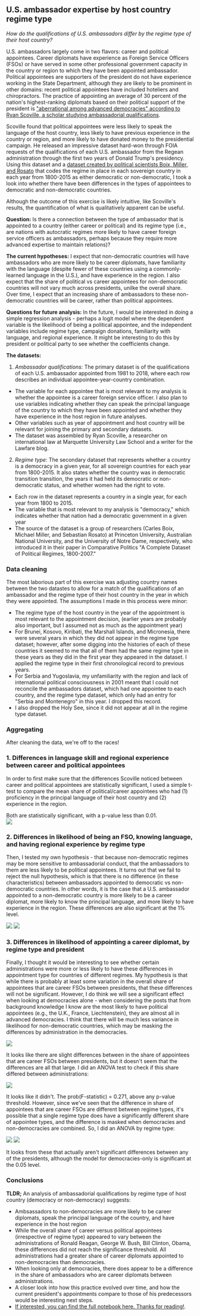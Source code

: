 ## U.S. ambassador expertise by host country regime type
*How do the qualifications of U.S. ambassadors differ by the regime type of their host country?*

U.S. ambassadors largely come in two flavors: career and political appointees. Career diplomats have experience as Foreign Service Officers (FSOs) or have served in some other professional government capacity in the country or region to which they have been appointed ambassador. Political appointees are supporters of the president do not have experience working in the State Department, although they are likely to be prominent in other domains: recent political appointees have included hoteliers and chiropractors. The practice of appointing an average of 30 percent of the nation's highest-ranking diplomats based on their political support of the president is ["aberrational among advanced democracies" according to Ryan Scoville, a scholar studying ambassadorial qualifications](https://papers.ssrn.com/sol3/papers.cfm?abstract_id=3333988).

Scoville found that political appointees were less likely to speak the language of the host country, less likely to have previous experience in the country or region, and more likely to have donated money to the presidential campaign. He released an impressive dataset hard-won through FOIA requests of the qualifications of each U.S. ambassador from the Regean administration through the first two years of Donald Trump's presidency. Using this dataset and a [dataset created by political scientists Boix, Miller, and Rosato](https://dataverse.harvard.edu/dataset.xhtml?persistentId=doi:10.7910/DVN/FJLMKT) that codes the regime in place in each sovereign country in each year from 1800-2015 as either democratic or non-democratic, I took a look into whether there have been differences in the types of appointees to democratic and non-democratic countries. 

Although the outcome of this exercise is likely intuitive, like Scoville's results, the quantification of what is qualitatively apparent can be useful.  

**Question:** Is there a connection between the type of ambassador that is appointed to a country (either career or political) and its regime type (i.e., are nations with autocratic regimes more likely to have career foreign service officers as ambassadors, perhaps because they require more advanced expertise to maintain relations)?
    
**The current hypotheses:** I expect that non-democratic countries will have ambassadors who are more likely to be career diplomats, have familiarity with the language (despite fewer of these countries using a commonly-learned language in the U.S.), and have experience in the region. I also expect that the share of political vs career appointees for non-democratic countries will not vary much across presidents, unilke the overall share. Over time, I expect that an increasing share of ambassadors to these non-democratic countries will be career, rather than political appointees.
  
**Questions for future analysis:** In the future, I would be interested in doing a simple regression analysis - perhaps a logit model where the dependent variable is the likelihood of being a political appointee, and the independent variables include regime type, campaign donations, familiarity with language, and regional experience. It might be interesting to do this by president or political party to see whether the coefficients change.

**The datasets:**
1. *Ambassador qualifications:* The primary dataset is of the qualifications of each U.S. ambassador appointed from 1981 to 2018, where each row describes an individual appointee-year-country combination.
- The variable for each appointee that is most relevant to my analysis is whether the appointee is a career foreign service officer. I also plan to use variables indicating whether they can speak the principal language of the country to which they have been appointed and whether they have experience in the host region in future analyses.
- Other variables such as year of appointment and host country will be relevant for joining the primary and secondary datasets.
- The dataset was assembled by Ryan Scoville, a researcher on international law at Marquette University Law School and a writer for the Lawfare blog.
2. *Regime type:* The secondary dataset that represents whether a country is a democracy in a given year, for all sovereign countries for each year from 1800-2015. It also states whether the country was in democratic transition transition, the years it had held its democratic or non-democratic status, and whether women had the right to vote.
- Each row in the dataset represents a country in a single year, for each year from 1800 to 2015.
- The variable that is most relevant to my analysis is "democracy," which indicates whether that nation had a democratic government in a given year
- The source of the dataset is a group of researchers (Carles Boix, Michael Miller, and Sebastian Rosato) at Princeton University, Australian National University, and the University of Notre Dame, respectively, who introduced it in their paper in Comparative Politics "A Complete Dataset of Political Regimes, 1800-2007."

### Data cleaning 
The most laborious part of this exercise was adjusting country names between the two datastes to allow for a match of the qualifications of an ambassador and the regime type of their host country in the year in which they were appointed. The assumptions I made in this process were minor:
- The regime type of the host country in the year of the appointment is most relevant to the appointment decision, (earlier years are probably also important, but I assumed not as much as the appointment year)
- For Brunei, Kosovo, Kiribati, the Marshall Islands, and Micronesia, there were several years in which they did not appear in the regime type dataset; however, after some digging into the histories of each of these countries it seemed to me that all of them had the same regime type in these years as they did in the first year they appeared in the dataset. I applied the regime type in their first chronological record to previous years.
- For Serbia and Yugoslavia, my unfamiliarity with the region and lack of international political consciousness in 2001 meant that I could not reconcile the ambassadors dataset, which had one appointee to each country, and the regime type dataset, which only had an entry for "Serbia and Montenegro" in this year. I dropped this record.
- I also dropped the Holy See, since it did not appear at all in the regime type dataset.

### Aggregating

After cleaning the data, we're off to the races!

### 1. Differences in language skill and regional experience between career and political appointees
  
In order to first make sure that the differences Scoville noticed between career and political appointees are statistically significant, I used a simple t-test to compare the mean share of political/career appointees who had (1) proficiency in the principal language of their host country and (2) experience in the region.
  
Both are statistically significant, with a p-value less than 0.01.  
<img src = "images/sigtest_fso.png?raw=true/">

### 2. Differences in likelihood of being an FSO, knowing language, and having regional experience by regime type
  
Then, I tested my own hypothesis - that because non-democratic regimes may be more sensitive to ambassadorial conduct, that the ambassadors to them are less likely to be political appointees. It turns out that we fail to reject the null hypothesis, which is that there is no difference (in these characteristics) between ambassadors appointed to democratic vs non-democratic countries. In other words, it is the case that a U.S. ambassador appointed to a non-democratic country is more likely to be a career diplomat, more likely to know the principal language, and more likely to have experience in the region. These differences are also significant at the 1% level.
  
<img src = "images/ambdiff_regtype1.png?raw=true/">
<img src = "images/ambdiff_regtype2.png?raw=true/">

### 3. Differences in likelihood of appointing a career diplomat, by regime type and president
  
Finally, I thought it would be interesting to see whether certain administrations were more or less likely to have these differences in appointment type for countries of different regimes. My hypothesis is that while there is probably at least some variation in the overall share of appointees that are career FSOs between presidents, that these differences will not be significant. However, I do think we will see a significant effect when looking at democracies alone - when considering the posts that from background knowledge I know are the most likely to have political appointees (e.g., the U.K., France, Liechtenstein), they are almost all in advanced democracies. I think that there will be much less variance in likelihood for non-democratic countries, which may be masking the differences by administration in the democracies.
  
<img src = "images/careerfso_bypres1.png?raw=true/">
  
It looks like there are slight differences between in the share of appointees that are career FSOs between presidents, but it doesn't seem that the differences are all that large. I did an ANOVA test to check if this share differed between administrations:
  
<img src = "images/overall_presfso.png?raw=true/">
  
It looks like it didn't. The prob(F-statistic) = 0.271, above any p-value threshold. However, since we've seen that the difference in share of appointees that are career FSOs are different between regime types, it's possible that a single regime type does have a significantly different share of appointee types, and the difference is masked when democracies and non-democracies are combined. So, I did an ANOVA by regime type:

<img src = "images/demo_presfso.png?raw=true/">
  
<img src = "images/nondemo_presfso.png?raw=true/">
  
It looks from these that actually aren't significant differences between any of the presidents, although the model for democracies-only is significant at the 0.05 level.
  
### Conclusions

**TLDR;** An analysis of ambassadorial qualifications by regime type of host country (democracy or non-democracy) suggests:
- Ambsassadors to non-democracies are more likely to be career diplomats, speak the principal language of the country, and have experience in the host region
- While the overall share of career versus political appointees (irrespective of regime type) appeared to vary between the administrations of Ronald Reagan, George W. Bush, Bill Clinton, Obama, these differences did not reach the significance threshold. All administrations had a greater share of career diplomats appointed to non-democracies than democracies.
- When looking only at democracies, there does appear to be a difference in the share of ambassadors who are career diplomats between administrations.
- A closer look into how this practice evolved over time, and how the current president's appointments compare to those of his predecessors would be interesting next steps.
- [If interested, you can find the full notebook here. Thanks for reading!](https://colab.research.google.com/drive/1daAu0oMVEL6bbEsckvhYzbDwyDXIR1PZ).
